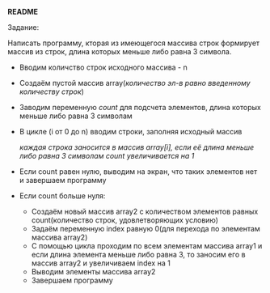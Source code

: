 **README**

Задание:

Написать программу, кторая из имеющегося массива строк формирует массив из строк, длина которых меньше либо равна 3 символа.

* Вводим количство строк исходного массива - n
* Создаём пустой массив array(*количество эл-в равно введенному количеству строк*)
* Заводим переменную *count* для подсчета элементов, длина которых меньше либо равна 3 символам
* В цикле (i от 0 до n) вводим строки, заполняя исходный массив

    *каждая строка заносится в массив array[i], если её длина меньше либо равна 3 символам count увеличивается на 1*
* Если count равен нулю, выводим на экран, что таких элементов нет и завершаем программу
* Если count больше нуля:
    * Создаём новый массив array2 c количеством элементов равных count(количество строк, удовлетворяющих условию)
    * Задаём переменную index равную 0(для перехода по элементам массива array2)
    * C помощью цикла проходим по всем элементам массива array1 и если длина элемента меньше либо равна 3, то заносим его в массив array2 и увеличиваем index на 1
    * Выводим элементы массива array2
    * Завершаем программу


